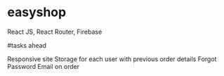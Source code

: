 # easyshop

React JS, React Router, Firebase

#tasks ahead

Responsive site
Storage for each user with previous order details
Forgot Password
Email on order

